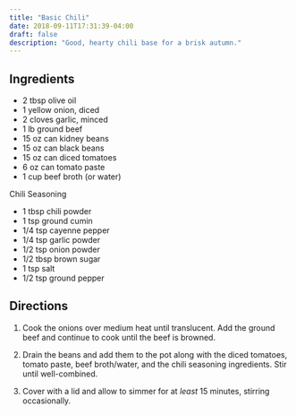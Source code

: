 ```yaml
---
title: "Basic Chili"
date: 2018-09-11T17:31:39-04:00
draft: false
description: "Good, hearty chili base for a brisk autumn."
---
```


## Ingredients

- 2 tbsp olive oil
- 1 yellow onion, diced
- 2 cloves garlic, minced
- 1 lb ground beef
- 15 oz can kidney beans
- 15 oz can black beans
- 15 oz can diced tomatoes
- 6 oz can tomato paste
- 1 cup beef broth (or water)

Chili Seasoning

- 1 tbsp chili powder
- 1 tsp ground cumin
- 1/4 tsp cayenne pepper
- 1/4 tsp garlic powder
- 1/2 tsp onion powder
- 1/2 tbsp brown sugar
- 1 tsp salt
- 1/2 tsp ground pepper

## Directions

1. Cook the onions over medium heat until translucent.
   Add the ground beef and continue to cook until the beef is browned.

2. Drain the beans and add them to the pot along with the diced tomatoes, tomato paste, beef broth/water, and the chili seasoning ingredients.
   Stir until well-combined.

3. Cover with a lid and allow to simmer for at _least_ 15 minutes, stirring occasionally.
